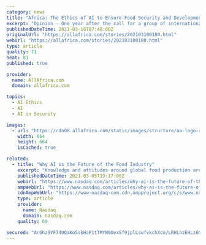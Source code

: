 ```yaml
---
category: news
title: "Africa: The Ethics of AI to Ensure Food Security and Development"
excerpt: "Opinion - One year after the call for a group of international and religious organizations and important multinational companies to incorporate ethics into the design of artificial intelligence (AI),"
publishedDateTime: 2021-03-10T07:48:00Z
originalUrl: "https://allafrica.com/stories/202103100180.html"
webUrl: "https://allafrica.com/stories/202103100180.html"
type: article
quality: 71
heat: 81
published: true

provider:
  name: AllAfrica.com
  domain: allafrica.com

topics:
  - AI Ethics
  - AI
  - AI in Security

images:
  - url: "https://cdn08.allafrica.com/static/images/structure/aa-logo-rgba-no-text-square.png"
    width: 664
    height: 664
    isCached: true

related:
  - title: "Why AI is the Future of the Food Industry"
    excerpt: "Knowledge and attitudes around global food production are undergoing a transformation. The sheer scale of the food industry and rapid shifts in culture make it difficult to assess this transformation succinctly."
    publishedDateTime: 2021-03-05T19:17:00Z
    webUrl: "https://www.nasdaq.com/articles/why-ai-is-the-future-of-the-food-industry-2021-03-05"
    ampWebUrl: "https://www.nasdaq.com/articles/why-ai-is-the-future-of-the-food-industry-2021-03-05?amp"
    cdnAmpWebUrl: "https://www-nasdaq-com.cdn.ampproject.org/c/s/www.nasdaq.com/articles/why-ai-is-the-future-of-the-food-industry-2021-03-05?amp"
    type: article
    provider:
      name: Nasdaq
      domain: nasdaq.com
    quality: 69

secured: "ArGhz9YF74UQaKo5skHaP1tTMYW0OexSf9jplLswfvkchXco/LRHLhzEHLz6MuZFjUOOv4RrRrZI0QdC6ZimKedcsg7BD9+5hWFaxME1fCCBVdleQEkyaMWaYTWpZgZVts5c6PbZah6yl0YWE2xnGDP2YiMfLKLJDa9AEopFgUm9ct1i+Xo1gvvS6CX0Fw3Gg93TscAMU1yBeJfPjLIyY28a0o4WI4AgR0h7A16FCPWZOeCMLRn63PGuQGZx7RZaTWcQMVXIhN8WcaLzxfYXa1NYfLLc7qADP61fzV0DPjs2LfAIEguwC3bzogcY8pOat8ev3qhKorOrXcNlgzMb9lrKb2LinCksjjTB532Q/tQ=;y+iHTgPjbRY6ux/DdC1tBQ=="
---
```


